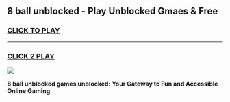
## 8 ball unblocked - Play Unblocked Gmaes & Free
<h3>
<a href="https://news.freeplayer.one?title=8_ball_unblocked&ref=16F">CLICK TO PLAY</a></h3>
<hr>

<h3>
<a href="https://news.freeplayer.one?title=8_ball_unblocked&ref=16F">CLICK 2 PLAY</a>
  
</h3>

<a href="https://news.freeplayer.one?title=8_ball_unblocked&ref=16F/"><img src="https://clearcache.store/games.png"></a>


**8 ball unblocked games unblocked: Your Gateway to Fun and Accessible Online Gaming**
